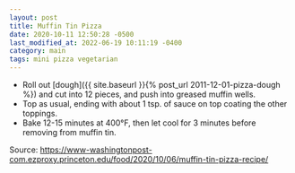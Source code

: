 ```yaml
---
layout: post
title: Muffin Tin Pizza
date: 2020-10-11 12:50:28 -0500
last_modified_at: 2022-06-19 10:11:19 -0400
category: main
tags: mini pizza vegetarian
---
```

* Roll out [dough]({{ site.baseurl }}{% post_url 2011-12-01-pizza-dough %}) and cut into 12 pieces, and push into greased muffin wells.
* Top as usual, ending with about 1 tsp. of sauce on top coating the other toppings.
* Bake 12-15 minutes at 400°F, then let cool for 3 minutes before removing from muffin tin.

Source: <https://www-washingtonpost-com.ezproxy.princeton.edu/food/2020/10/06/muffin-tin-pizza-recipe/>
